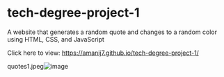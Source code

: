 # tech-degree-project-1
A website that generates a random quote and changes to a random color using HTML, CSS, and JavaScript

Click here to view: https://amanij7.github.io/tech-degree-project-1/

quotes1.jpeg![image](https://user-images.githubusercontent.com/35240086/127928498-063d5f47-4dcf-471c-b65c-4199e91cf8e7.png)
